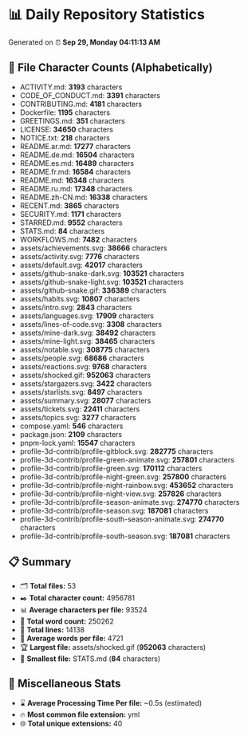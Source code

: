 # 📊 Daily Repository Statistics
Generated on ⏰ **Sep 29, Monday 04:11:13 AM**

## 📂 File Character Counts (Alphabetically)
- ACTIVITY.md: **3193** characters
- CODE_OF_CONDUCT.md: **3391** characters
- CONTRIBUTING.md: **4181** characters
- Dockerfile: **1195** characters
- GREETINGS.md: **351** characters
- LICENSE: **34650** characters
- NOTICE.txt: **218** characters
- README.ar.md: **17277** characters
- README.de.md: **16504** characters
- README.es.md: **16489** characters
- README.fr.md: **16584** characters
- README.md: **16348** characters
- README.ru.md: **17348** characters
- README.zh-CN.md: **16338** characters
- RECENT.md: **3865** characters
- SECURITY.md: **1171** characters
- STARRED.md: **9552** characters
- STATS.md: **84** characters
- WORKFLOWS.md: **7482** characters
- assets/achievements.svg: **38666** characters
- assets/activity.svg: **7776** characters
- assets/default.svg: **42017** characters
- assets/github-snake-dark.svg: **103521** characters
- assets/github-snake-light.svg: **103521** characters
- assets/github-snake.gif: **336389** characters
- assets/habits.svg: **10807** characters
- assets/intro.svg: **2843** characters
- assets/languages.svg: **17909** characters
- assets/lines-of-code.svg: **3308** characters
- assets/mine-dark.svg: **38492** characters
- assets/mine-light.svg: **38465** characters
- assets/notable.svg: **308775** characters
- assets/people.svg: **68686** characters
- assets/reactions.svg: **9768** characters
- assets/shocked.gif: **952063** characters
- assets/stargazers.svg: **3422** characters
- assets/starlists.svg: **8497** characters
- assets/summary.svg: **28077** characters
- assets/tickets.svg: **22411** characters
- assets/topics.svg: **3277** characters
- compose.yaml: **546** characters
- package.json: **2109** characters
- pnpm-lock.yaml: **15547** characters
- profile-3d-contrib/profile-gitblock.svg: **282775** characters
- profile-3d-contrib/profile-green-animate.svg: **257801** characters
- profile-3d-contrib/profile-green.svg: **170112** characters
- profile-3d-contrib/profile-night-green.svg: **257800** characters
- profile-3d-contrib/profile-night-rainbow.svg: **453652** characters
- profile-3d-contrib/profile-night-view.svg: **257826** characters
- profile-3d-contrib/profile-season-animate.svg: **274770** characters
- profile-3d-contrib/profile-season.svg: **187081** characters
- profile-3d-contrib/profile-south-season-animate.svg: **274770** characters
- profile-3d-contrib/profile-south-season.svg: **187081** characters

## 📋 Summary
- 🗂️ **Total files:** 53
- ✒️ **Total character count:** 4956781
- 📊 **Average characters per file:** 93524
- 📝 **Total word count:** 250262
- 🧾 **Total lines:** 14138
- 📐 **Average words per file:** 4721
- 🏆 **Largest file:** assets/shocked.gif (**952063** characters)
- 🥉 **Smallest file:** STATS.md (**84** characters)

## 🌟 Miscellaneous Stats
- ⌛ **Average Processing Time Per file:** ~0.5s (estimated)
- 🔥 **Most common file extension:** yml
- 🌐 **Total unique extensions:** 40
